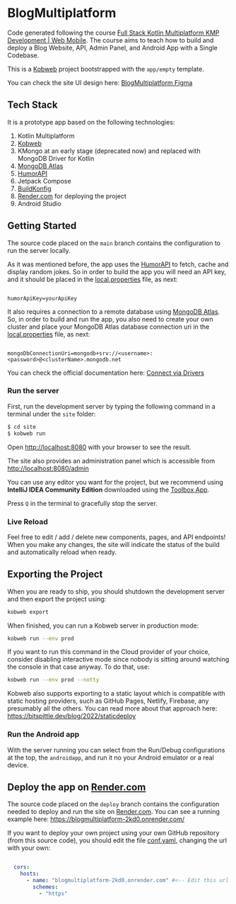 # BlogMultiplatform
Code generated following the course [Full Stack Kotlin Multiplatform KMP Development | Web Mobile](https://www.udemy.com/course/full-stack-kotlin-multiplatform-kmp-development-web-mobile).
The course aims to teach how to build and deploy a Blog Website, API, Admin Panel, and Android App 
with a Single Codebase.

This is a [Kobweb](https://github.com/varabyte/kobweb) project bootstrapped with the `app/empty` template.

You can check the site UI design here: [BlogMultiplatform Figma](https://www.figma.com/design/3haMLRlBL7I20mfdzDZ02c/Blog%2BApp)

## Tech Stack
It is a prototype app based on the following technologies:

1. Kotlin Multiplatform
2. [Kobweb](https://github.com/varabyte/kobweb)
3. KMongo at an early stage (deprecated now) and replaced with MongoDB Driver for Kotlin
4. [MongoDB Atlas](https://www.mongodb.com/products/platform/atlas-database)
5. [HumorAPI](https://humorapi.com/)
6. Jetpack Compose
7. [BuildKonfig](https://github.com/yshrsmz/BuildKonfig)
8. [Render.com](https://render.com/) for deploying the project
9. Android Studio

## Getting Started

The source code placed on the `main` branch contains the configuration to run the server locally.

As it was mentioned before, the app uses the [HumorAPI](https://humorapi.com/) to fetch, cache and display
random jokes. So in order to build the app you will need an API key,
and it should be placed in the [local.properties](local.properties) file, as next:

```properties

humorApiKey=yourApiKey

```

It also requires a connection to a remote database using [MongoDB Atlas](https://www.mongodb.com/products/platform/atlas-database).
So, in order to build and run the app, you also need to create your own cluster and place your 
MongoDB Atlas database connection uri in the [local.properties](local.properties) file, as next:

```properties

mongoDbConnectionUri=mongodb+srv://<username>:<password>@<clusterName>.mongodb.net

```

You can check the official documentation here: [Connect via Drivers](https://www.mongodb.com/docs/atlas/driver-connection/)

### Run the server

First, run the development server by typing the following command in a terminal under the `site` folder:

```bash
$ cd site
$ kobweb run
```

Open [http://localhost:8080](http://localhost:8080) with your browser to see the result.

The site also provides an administration panel which is accessible from 
[http://localhost:8080/admin](http://localhost:8080/admin)

You can use any editor you want for the project, but we recommend using **IntelliJ IDEA Community Edition** downloaded
using the [Toolbox App](https://www.jetbrains.com/toolbox-app/).

Press `Q` in the terminal to gracefully stop the server.

### Live Reload

Feel free to edit / add / delete new components, pages, and API endpoints! When you make any changes, the site will
indicate the status of the build and automatically reload when ready.

## Exporting the Project

When you are ready to ship, you should shutdown the development server and then export the project using:

```bash
kobweb export
```

When finished, you can run a Kobweb server in production mode:

```bash
kobweb run --env prod
```

If you want to run this command in the Cloud provider of your choice, consider disabling interactive mode since nobody
is sitting around watching the console in that case anyway. To do that, use:

```bash
kobweb run --env prod --notty
```

Kobweb also supports exporting to a static layout which is compatible with static hosting providers, such as GitHub
Pages, Netlify, Firebase, any presumably all the others. You can read more about that approach here:
https://bitspittle.dev/blog/2022/staticdeploy

### Run the Android app

With the server running you can select from the Run/Debug configurations at the top, the `androidapp`,
and run it no your Android emulator or a real device.

## Deploy the app on [Render.com](https://render.com/)

The source code placed on the `deploy` branch contains the configuration needed to deploy and run
the site on [Render.com](https://render.com/). 
You can see a running example here: https://blogmultiplatform-2kd0.onrender.com/

If you want to deploy your own project using your own GitHub repository (from this source code), 
you should edit the file [conf.yaml](site/.kobweb/conf.yaml), changing the url with your own:

```yaml

  cors:
    hosts:
      - name: "blogmultiplatform-2kd0.onrender.com" #<-- Edit this url
        schemes:
          - "https"

```
